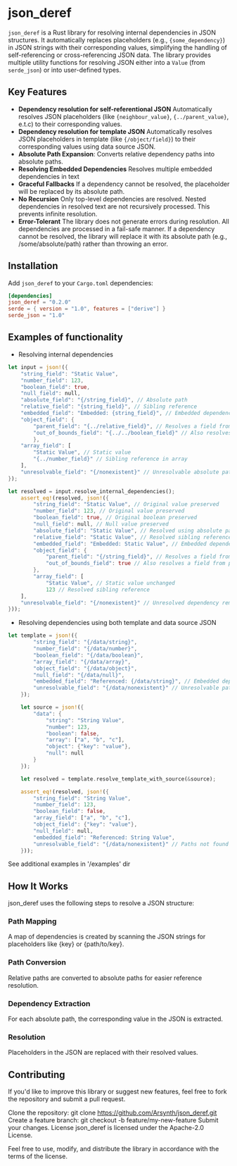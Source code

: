 # json_deref

`json_deref` is a Rust library for resolving internal dependencies in JSON structures. It automatically replaces placeholders (e.g., `{some_dependency}`) in JSON strings with their corresponding values, simplifying the handling of self-referencing or cross-referencing JSON data. The library provides multiple utility functions for resolving JSON either into a `Value` (from `serde_json`) or into user-defined types.

## Key Features

- **Dependency resolution for self-referentional JSON** Automatically resolves JSON placeholders (like `{neighbour_value}`, `{../parent_value}`, e.t.c) to their corresponding values.
- **Dependency resolution for template JSON** Automatically resolves JSON placeholders in template (like `{/object/field}`) to their corresponding values using data source JSON.
- **Absolute Path Expansion**: Converts relative dependency paths into absolute paths.
- **Resolving Embedded Dependencies** Resolves multiple embedded dependencies in text
- **Graceful Fallbacks** If a dependency cannot be resolved, the placeholder will be replaced by its absolute path.
- **No Recursion** Only top-level dependencies are resolved. Nested dependencies in resolved text are not recursively processed. This prevents infinite resolution.
- **Error-Tolerant** The library does not generate errors during resolution. All dependencies are processed in a fail-safe manner. If a dependency cannot be resolved, the library will replace it with its absolute path (e.g., /some/absolute/path) rather than throwing an error.

## Installation

Add `json_deref` to your `Cargo.toml` dependencies:

```toml
[dependencies]
json_deref = "0.2.0"
serde = { version = "1.0", features = ["derive"] }
serde_json = "1.0"
```

## Examples of functionality

- Resolving internal dependencies

```rust
let input = json!({
    "string_field": "Static Value",
    "number_field": 123,
    "boolean_field": true,
    "null_field": null,
    "absolute_field": "{/string_field}", // Absolute path
    "relative_field": "{string_field}", // Sibling reference
    "embedded_field": "Embedded: {string_field}", // Embedded dependency
    "object_field": {
        "parent_field": "{../relative_field}", // Resolves a field from parent object. Note that the dependencies will not be resolved recursively.
        "out_of_bounds_field": "{../../boolean_field}" // Also resolves a field from parent object
        },
    "array_field": [
        "Static Value", // Static value
        "{../number_field}" // Sibling reference in array
    ],
    "unresolvable_field": "{/nonexistent}" // Unresolvable absolute path
});

let resolved = input.resolve_internal_dependencies();
    assert_eq!(resolved, json!({
        "string_field": "Static Value", // Original value preserved
        "number_field": 123, // Original value preserved
        "boolean_field": true, // Original boolean preserved
        "null_field": null, // Null value preserved
        "absolute_field": "Static Value", // Resolved using absolute path
        "relative_field": "Static Value", // Resolved sibling reference
        "embedded_field": "Embedded: Static Value", // Embedded dependency resolved
        "object_field": {
            "parent_field": "{/string_field}", // Resolves a field from parent object. Note that the dependencies will not be resolved recursively.
            "out_of_bounds_field": true // Also resolves a field from parent object
        },
        "array_field": [
            "Static Value", // Static value unchanged
            123 // Resolved sibling reference
    ],
    "unresolvable_field": "{/nonexistent}" // Unresolved dependency remains unchanged
}));
```

- Resolving dependencies using both template and data source JSON

```rust
let template = json!({
        "string_field": "{/data/string}",
        "number_field": "{/data/number}",
        "boolean_field": "{/data/boolean}",
        "array_field": "{/data/array}",
        "object_field": "{/data/object}",
        "null_field": "{/data/null}",
        "embedded_field": "Referenced: {/data/string}", // Embedded dependency
        "unresolvable_field": "{/data/nonexistent}" // Unresolvable path
    });

    let source = json!({
        "data": {
            "string": "String Value",
            "number": 123,
            "boolean": false,
            "array": ["a", "b", "c"],
            "object": {"key": "value"},
            "null": null
        }
    });

    let resolved = template.resolve_template_with_source(&source);

    assert_eq!(resolved, json!({
        "string_field": "String Value",
        "number_field": 123,
        "boolean_field": false,
        "array_field": ["a", "b", "c"],
        "object_field": {"key": "value"},
        "null_field": null,
        "embedded_field": "Referenced: String Value",
        "unresolvable_field": "{/data/nonexistent}" // Paths not found in source remain unchanged
    }));
```

See additional examples in '/examples' dir

## How It Works

json_deref uses the following steps to resolve a JSON structure:

### Path Mapping

A map of dependencies is created by scanning the JSON strings for placeholders like {key} or {path/to/key}.

### Path Conversion

Relative paths are converted to absolute paths for easier reference resolution.

### Dependency Extraction

For each absolute path, the corresponding value in the JSON is extracted.

### Resolution

Placeholders in the JSON are replaced with their resolved values.

## Contributing

If you'd like to improve this library or suggest new features, feel free to fork the repository and submit a pull request.

Clone the repository:
   git clone <https://github.com/Arsynth/json_deref.git>
Create a feature branch:
   git checkout -b feature/my-new-feature
Submit your changes.
License
json_deref is licensed under the Apache-2.0 License.

Feel free to use, modify, and distribute the library in accordance with the terms of the license.
